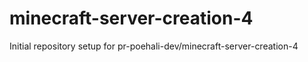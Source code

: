 # minecraft-server-creation-4

Initial repository setup for pr-poehali-dev/minecraft-server-creation-4